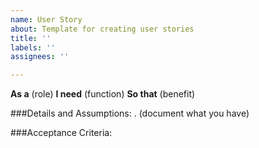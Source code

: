 ```yaml
---
name: User Story
about: Template for creating user stories
title: ''
labels: ''
assignees: ''

---
```


**As a** (role)
**I need** (function)
**So that** (benefit) 

###Details and Assumptions:
. (document what you have)

###Acceptance Criteria:
